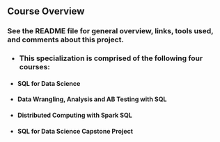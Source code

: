 ## Course Overview 
### See the README file for general overview, links, tools used, and comments about this project.
### <ul><li>This specialization is comprised of the following four courses:</ul></li>
  #### <ul><li>SQL for Data Science</ul></li>
  #### <ul><li>Data Wrangling, Analysis and AB Testing with SQL</ul></li> 
  #### <ul><li>Distributed Computing with Spark SQL</ul></li>
  #### <ul><li>SQL for Data Science Capstone Project</ul></li>



